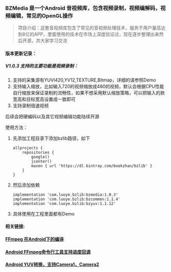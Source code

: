### BZMedia 是一个Android 音视频库，包含视频录制，视频编解码，视频编辑，常见的OpenGL操作

> 项目介绍：这套音视频库包含了常见的音视频处理技术，服务于用户量高达到8亿的APP，里面使用的技术在市场上深度验证过，现在逐步整理出来然后开源，共大家学习交流




#### 版本更新记录：

##### V1.0.3 支持的主要功能是视频录制：

1. 支持的采集源有YUVI420,YV12,TEXTURE,Bitmap，详细的请参照Demo
2. 支持输入缩放，比如输入720的视频缩放成480的视频，默认会根据CPU性能自行缩放来保证录制的流畅性，如果不想采用默认缩放策略，可以把输入的款宽高和目标宽高设置成一致即可
3. 支持录制倍速视频



后续会把硬编码以及其它视频编辑功能陆续开源



使用方法：

1. 先添加工程目录下添加bzlib路径，如下

   ```
   allprojects {
       repositories {
           google()
           jcenter()
           maven { url 'https://dl.bintray.com/bookzhan/bzlib' }
       }
   }
   ```

2. 然后添加依赖

   ```
   implementation 'com.luoye.bzlib:bzmedia:1.0.3' 
   implementation 'com.luoye.bzlib:bzcommon:1.1.4'
   implementation 'com.luoye.bzlib:bzyuv:1.1.12'
   ```

3. 具体使用在工程里面都有Demo



#### 相关链接:

#### [FFmpeg 在Android下的编译](https://www.bzblog.online/wordpress/index.php/2020/05/26/ffmpeg-build-android/)

#### [Android FFmpeg命令行工具支持进度回调](https://www.bzblog.online/wordpress/index.php/2020/06/29/bzcmdffmpeg/)

#### [Android YUV转换，支持Camera1，Camera2](https://www.bzblog.online/wordpress/index.php/2020/05/25/androidlibyuv/)

